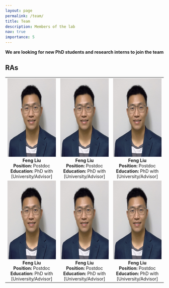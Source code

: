 ```yaml
---
layout: page
permalink: /team/
title: Team
description: Members of the lab
nav: true
importance: 5
---
```


 **We are  looking for new PhD students and research interns to join the team**

## RAs

<table>
  <tr>
    <td valign="top" align="center">
      <img src="../assets/img/my_pic.jpg" alt="Feng Liu Portrait" style="height:250px;"><br>
      <strong>Feng Liu</strong><br>
      <strong>Position:</strong> Postdoc<br>
      <strong>Education:</strong> PhD with [University/Advisor]<br>
    </td>
    <td valign="top" align="center">
      <img src="../assets/img/my_pic.jpg" alt="Feng Liu Portrait" style="height:250px;"><br>
      <strong>Feng Liu</strong><br>
      <strong>Position:</strong> Postdoc<br>
      <strong>Education:</strong> PhD with [University/Advisor]<br>
    </td>
    <td valign="top" align="center">
      <img src="../assets/img/my_pic.jpg" alt="Feng Liu Portrait" style="height:250px;"><br>
      <strong>Feng Liu</strong><br>
      <strong>Position:</strong> Postdoc<br>
      <strong>Education:</strong> PhD with [University/Advisor]<br>
    </td>
  </tr>
  <tr>
    <td valign="top" align="center">
      <img src="../assets/img/my_pic.jpg" alt="Feng Liu Portrait" style="height:250px;"><br>
      <strong>Feng Liu</strong><br>
      <strong>Position:</strong> Postdoc<br>
      <strong>Education:</strong> PhD with [University/Advisor]<br>
    </td>
    <td valign="top" align="center">
      <img src="../assets/img/my_pic.jpg" alt="Feng Liu Portrait" style="height:250px;"><br>
      <strong>Feng Liu</strong><br>
      <strong>Position:</strong> Postdoc<br>
      <strong>Education:</strong> PhD with [University/Advisor]<br>
    </td>
    <td valign="top" align="center">
      <img src="../assets/img/my_pic.jpg" alt="Feng Liu Portrait" style="height:250px;"><br>
      <strong>Feng Liu</strong><br>
      <strong>Position:</strong> Postdoc<br>
      <strong>Education:</strong> PhD with [University/Advisor]<br>
    </td>
  </tr>
</table>

